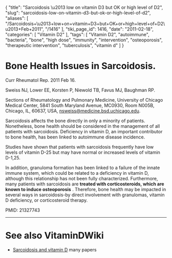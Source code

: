 {
    "title": "Sarcoidosis \u2013 low on vitamin D3 but OK or high level of D2",
    "slug": "sarcoidosis-low-on-vitamin-d3-but-ok-or-high-level-of-d2",
    "aliases": [
        "/Sarcoidosis+\u2013+low+on+vitamin+D3+but+OK+or+high+level+of+D2\u2013+Feb+2011",
        "/1416"
    ],
    "tiki_page_id": 1416,
    "date": "2011-02-18",
    "categories": [
        "Vitamin D2"
    ],
    "tags": [
        "Vitamin D2",
        "autoimmune",
        "bacteria",
        "bone",
        "high dose",
        "immunity",
        "intervention",
        "osteoporosis",
        "therapeutic intervention",
        "tuberculosis",
        "vitamin d"
    ]
}


# Bone Health Issues in Sarcoidosis.

Curr Rheumatol Rep. 2011 Feb 16.

Sweiss NJ, Lower EE, Korsten P, Niewold TB, Favus MJ, Baughman RP.

Sections of Rheumatology and Pulmonary Medicine, University of Chicago Medical Center, 5841 South Maryland Avenue, MC0930, Room N005B, Chicago, IL, 60637, USA, nsweiss@medicine.bsd.uchicago.edu.

Sarcoidosis affects the bone directly in only a minority of patients. Nonetheless, bone health should be considered in the management of all patients with sarcoidosis. Deficiency in vitamin D, an important contributor to bone health, has been linked to autoimmune disease incidence. 

Studies have shown that patients with sarcoidosis frequently have low levels of vitamin D-25 but may have normal or increased levels of vitamin D-1,25. 

In addition, granuloma formation has been linked to a failure of the innate immune system, which could be related to a deficiency in vitamin D, although this relationship has not been fully characterized. Furthermore, many patients with sarcoidosis are  **treated with corticosteroids, which are known to induce osteoporosis** . Therefore, bone health may be impacted in several ways in sarcoidosis-by direct involvement with granulomas, vitamin D deficiency, or corticosteroid therapy.

PMID: 21327743 

- - - - - - - - 

# See also VitaminDWiki

* [Sarcoidosis and vitamin D](/tags/sarcoidosis-and-vitamin-d.html) many papers